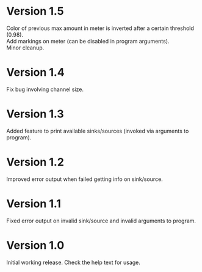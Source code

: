 # Version 1.5

Color of previous max amount in meter is inverted after a certain threshold
(0.98).  
Add markings on meter (can be disabled in program arguments).  
Minor cleanup.

# Version 1.4

Fix bug involving channel size.

# Version 1.3

Added feature to print available sinks/sources (invoked via arguments to
program).

# Version 1.2

Improved error output when failed getting info on sink/source.

# Version 1.1

Fixed error output on invalid sink/source and invalid arguments to program.

# Version 1.0

Initial working release. Check the help text for usage.
